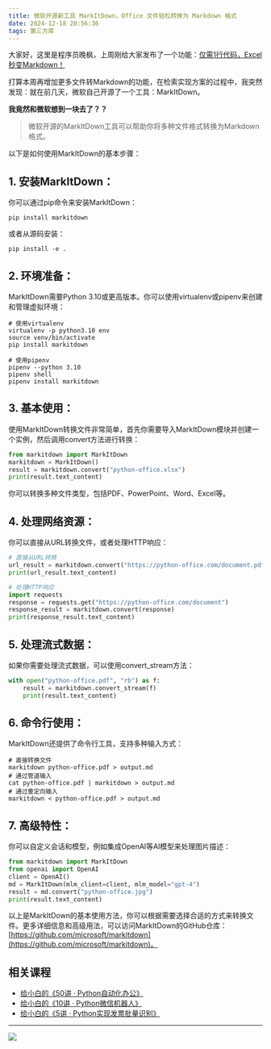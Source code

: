 ```yaml
---
title: 微软开源新工具 MarkItDown，Office 文件轻松转换为 Markdown 格式
date: 2024-12-18 20:56:36
tags: 第三方库
---
```


大家好，这里是程序员晚枫，上周刚给大家发布了一个功能：[仅需1行代码，Excel秒变Markdown！](https://mp.weixin.qq.com/s/ISE2SLf-F6k_38SEQqTGPg)

打算本周再增加更多文件转Markdown的功能，在检索实现方案的过程中，我突然发现：就在前几天，微软自己开源了一个工具：MarkItDown。

**我竟然和微软想到一块去了？？**


> 微软开源的MarkItDown工具可以帮助你将多种文件格式转换为Markdown格式。

以下是如何使用MarkItDown的基本步骤：

## 1. **安装MarkItDown**：
   你可以通过pip命令来安装MarkItDown：
   ```
   pip install markitdown
   ```
   或者从源码安装：
   ```
   pip install -e .
   ```
   

## 2. **环境准备**：
   MarkItDown需要Python 3.10或更高版本。你可以使用virtualenv或pipenv来创建和管理虚拟环境：
   ```
   # 使用virtualenv
   virtualenv -p python3.10 env
   source venv/bin/activate
   pip install markitdown

   # 使用pipenv
   pipenv --python 3.10
   pipenv shell
   pipenv install markitdown
   ```
   

## 3. **基本使用**：
   使用MarkItDown转换文件非常简单，首先你需要导入MarkItDown模块并创建一个实例，然后调用convert方法进行转换：
   ```python
   from markitdown import MarkItDown
   markitdown = MarkItDown()
   result = markitdown.convert("python-office.xlsx")
   print(result.text_content)
   ```
   你可以转换多种文件类型，包括PDF、PowerPoint、Word、Excel等。

## 4. **处理网络资源**：
   你可以直接从URL转换文件，或者处理HTTP响应：
   ```python
   # 直接从URL转换
   url_result = markitdown.convert("https://python-office.com/document.pdf")
   print(url_result.text_content)
   
   # 处理HTTP响应
   import requests
   response = requests.get("https://python-office.com/document")
   response_result = markitdown.convert(response)
   print(response_result.text_content)
   ```
   

## 5. **处理流式数据**：
   如果你需要处理流式数据，可以使用convert_stream方法：
   ```python
   with open("python-office.pdf", "rb") as f:
       result = markitdown.convert_stream(f)
       print(result.text_content)
   ```
   

## 6. **命令行使用**：
   MarkItDown还提供了命令行工具，支持多种输入方式：
   ```
   # 直接转换文件
   markitdown python-office.pdf > output.md
   # 通过管道输入
   cat python-office.pdf | markitdown > output.md
   # 通过重定向输入
   markitdown < python-office.pdf > output.md
   ```
   

## 7. **高级特性**：
   你可以自定义会话和模型，例如集成OpenAI等AI模型来处理图片描述：
   ```python
   from markitdown import MarkItDown
   from openai import OpenAI
   client = OpenAI()
   md = MarkItDown(mlm_client=client, mlm_model="gpt-4")
   result = md.convert("python-office.jpg")
   print(result.text_content)
   ```
   

以上是MarkItDown的基本使用方法，你可以根据需要选择合适的方式来转换文件。更多详细信息和高级用法，可以访问MarkItDown的GitHub仓库：[https://github.com/microsoft/markitdown](https://github.com/microsoft/markitdown)。


## 相关课程

- [给小白的《50讲 · Python自动化办公》](https://www.python-office.com/course/50-python-office.html)
- [给小白的《10讲 · Python微信机器人》](https://www.python-office.com/course-002/10-PyOfficeRobot/10-PyOfficeRobot.html)
- [给小白的《5讲 · Python实现发票批量识别》](https://www.python-office.com/course-002/5-poocr/5-poocr.html)


---



![](https://cos.python-office.com/ads/gzh/sub-py.jpg)

